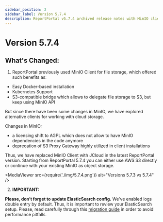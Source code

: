```yaml
---
sidebar_position: 2
sidebar_label: Version 5.7.4
description: ReportPortal v5.7.4 archived release notes with MinIO client updates.
---
```


# Version 5.7.4

## What's Changed:
1. ReportPortal previously used MinIO Client for file storage, which offered such benefits as:

- Easy Docker-based installation
- Kubernetes Support
- S3-compatible bridge which allows to delegate file storage to S3, but keep using MinIO API

But since there have been some changes in MinIO, we have explored alternative clients for working with cloud storage.

Changes in MinIO:
- a licensing shift to AGPL which does not allow to have MinIO dependencies in the code anymore
- deprecation of S3 Proxy Gateway highly utilized in client installations

Thus, we have replaced MinIO Client with JCloud in the latest ReportPortal version.
Starting from ReportPortal 5.7.4 you can either use AWS S3 directly or continue with your existing MinIO as object storage.

<MediaViewer src={require('./img/5.7.4.png')} alt="Versions 5.7.3 vs 5.7.4" />


2. **IMPORTANT:**

**Please, don’t forget to update ElasticSearch config.**
We've enabled logs double entry by default. Thus, it is important to review your ElasticSearch setup.
Please, read carefully through this [migration guide](https://github.com/reportportal/reportportal/wiki/Migration-to-ReportPortal-v.5.7.4) in order to avoid performance pitfalls.
